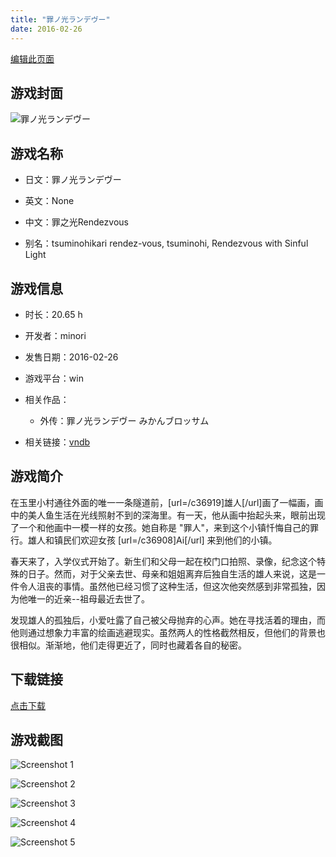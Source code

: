 ```yaml
---
title: "罪ノ光ランデヴー"
date: 2016-02-26
---
```

[编辑此页面](https://github.com/ACG-3/ADV3-source/blob/main/source/_posts/games/%E7%BD%AA%E3%83%8E%E5%85%89%E3%83%A9%E3%83%B3%E3%83%87%E3%83%B4%E3%83%BC.md)

## 游戏封面

![罪ノ光ランデヴー](https%3A//pan.timero.xyz/onedrive/img_lib_001/%E7%BD%AA%E3%83%8E%E5%85%89%E3%83%A9%E3%83%B3%E3%83%87%E3%83%B4%E3%83%BC_cover.avif)


## 游戏名称

- 日文：罪ノ光ランデヴー
- 英文：None
- 中文：罪之光Rendezvous

- 别名：tsuminohikari rendez-vous, tsuminohi, Rendezvous with Sinful Light


## 游戏信息

- 时长：20.65 h
- 开发者：minori
- 发售日期：2016-02-26
- 游戏平台：win
- 相关作品：
   - 外传：罪ノ光ランデヴー みかんブロッサム

- 相关链接：[vndb](https://vndb.org/v17872)


## 游戏简介

在玉里小村通往外面的唯一一条隧道前，[url=/c36919]雄人[/url]画了一幅画，画中的美人鱼生活在光线照射不到的深海里。有一天，他从画中抬起头来，眼前出现了一个和他画中一模一样的女孩。她自称是 "罪人"，来到这个小镇忏悔自己的罪行。雄人和镇民们欢迎女孩 [url=/c36908]Ai[/url] 来到他们的小镇。

春天来了，入学仪式开始了。新生们和父母一起在校门口拍照、录像，纪念这个特殊的日子。然而，对于父亲去世、母亲和姐姐离弃后独自生活的雄人来说，这是一件令人沮丧的事情。虽然他已经习惯了这种生活，但这次他突然感到非常孤独，因为他唯一的近亲--祖母最近去世了。

发现雄人的孤独后，小爱吐露了自己被父母抛弃的心声。她在寻找活着的理由，而他则通过想象力丰富的绘画逃避现实。虽然两人的性格截然相反，但他们的背景也很相似。渐渐地，他们走得更近了，同时也藏着各自的秘密。




## 下载链接

[点击下载](https://pan.timero.xyz/onedrive/adv_lib_001/%E7%BD%AA%E3%83%8E%E5%85%89%E3%83%A9%E3%83%B3%E3%83%87%E3%83%B4%E3%83%BC)


## 游戏截图


![Screenshot 1](https%3A//pan.timero.xyz/onedrive/img_lib_001/%E7%BD%AA%E3%83%8E%E5%85%89%E3%83%A9%E3%83%B3%E3%83%87%E3%83%B4%E3%83%BC_Screenshot_1.avif)

![Screenshot 2](https%3A//pan.timero.xyz/onedrive/img_lib_001/%E7%BD%AA%E3%83%8E%E5%85%89%E3%83%A9%E3%83%B3%E3%83%87%E3%83%B4%E3%83%BC_Screenshot_2.avif)

![Screenshot 3](https%3A//pan.timero.xyz/onedrive/img_lib_001/%E7%BD%AA%E3%83%8E%E5%85%89%E3%83%A9%E3%83%B3%E3%83%87%E3%83%B4%E3%83%BC_Screenshot_3.avif)

![Screenshot 4](https%3A//pan.timero.xyz/onedrive/img_lib_001/%E7%BD%AA%E3%83%8E%E5%85%89%E3%83%A9%E3%83%B3%E3%83%87%E3%83%B4%E3%83%BC_Screenshot_4.avif)

![Screenshot 5](https%3A//pan.timero.xyz/onedrive/img_lib_001/%E7%BD%AA%E3%83%8E%E5%85%89%E3%83%A9%E3%83%B3%E3%83%87%E3%83%B4%E3%83%BC_Screenshot_5.avif)

